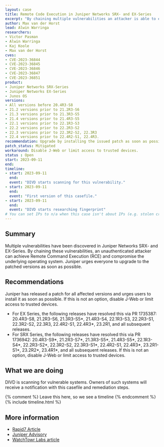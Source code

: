 ```yaml
---
layout: case
title: Remote Code Execution in Juniper Networks SRX- and EX-Series
excerpt: "By chaining multiple vulnerabilities an attacker is able to execute arbitrary code or commands via specifically crafted requests."
author: Max van der Horst
lead: Alwin Warringa
researchers:
- Victor Pasman
- Alwin Warringa
- Kaj Koole
- Max van der Horst
cves:
- CVE-2023-36844
- CVE-2023-36845
- CVE-2023-36846
- CVE-2023-36847
- CVE-2023-36851
product: 
- Juniper Networks SRX-Series
- Juniper Networks EX-Series
- Junos OS
versions: 
- All versions before 20.4R3-S8
- 21.2 versions prior to 21.2R3-S6
- 21.3 versions prior to 21.3R3-S5
- 21.4 versions prior to 21.4R3-S5
- 22.1 versions prior to 22.1R3-S3
- 22.2 versions prior to 22.2R3-S2
- 22.3 versions prior to 22.3R2-S2, 22.3R3
- 22.4 versions prior to 22.4R2-S1, 22.4R3.
recommendation: Upgrade by installing the issued patch as soon as possible.
patch_status: Mitigated
workaround: Disable J-Web or limit access to trusted devices.
status : Open
start: 2023-09-11
end: 
timeline:
- start: 2023-09-11
  end:
  event: "DIVD starts scanning for this vulnerability."
- start: 2023-09-11
  end:
  event: "First version of this casefile."
- start: 2023-09-11
  end:
  event: "DIVD starts researching fingerprint"
# You can set IPs to n/a when this case isn't about IPs (e.g. stolen credentials)
---
```

## Summary

Multiple vulnerabilities have been discovered in Juniper Networks SRX- and EX-Series. By chaining these vulnerabilities, an unauthenticated attacker can achieve Remote Command Execution (RCE) and compromise the underlying operating system. Juniper urges everyone to upgrade to the patched versions as soon as possible. 

## Recommendations

Juniper has released a patch for all affected versions and urges users to install it as soon as possible. If this is not an option, disable J-Web or limit access to trusted devices.
- For EX Series, the following releases have resolved this via PR 1735387: 20.4R3-S8, 21.2R3-S6, 21.3R3-S5*, 21.4R3-S4, 22.1R3-S3, 22.2R3-S1, 22.3R2-S2, 22.3R3, 22.4R2-S1, 22.4R3*, 23.2R1, and all subsequent releases.
- For SRX Series, the following releases have resolved this via PR 1736942: 20.4R3-S9*, 21.2R3-S7*, 21.3R3-S5*, 21.4R3-S5*, 22.1R3-S4*, 22.2R3-S2*, 22.3R2-S2, 22.3R3-S1*, 22.4R2-S1, 22.4R3*, 23.2R1-S1*, 23.2R2*, 23.4R1*, and all subsequent releases.
If this is not an option, disable J-Web or limit access to trusted devices.

## What we are doing

DIVD is scanning for vulnerable systems. Owners of such systems will receive a notification with this casefile and remediation steps.


{% comment %}  Leave this here, so we see a timeline {% endcomment %}
{% include timeline.html %}


## More information

* [Rapid7 Article](https://www.rapid7.com/blog/post/2023/08/31/etr-exploitation-of-juniper-networks-srx-series-and-ex-series-devices/)
* [Juniper Advisory](https://supportportal.juniper.net/s/article/2023-08-Out-of-Cycle-Security-Bulletin-Junos-OS-SRX-Series-and-EX-Series-Multiple-vulnerabilities-in-J-Web-can-be-combined-to-allow-a-preAuth-Remote-Code-Execution?language=en_US&ref=labs.watchtowr.com)
* [WatchTowr Labs article](https://labs.watchtowr.com/cve-2023-36844-and-friends-rce-in-juniper-firewalls/)
